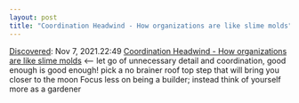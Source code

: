 ```yaml
---
layout: post
title: "Coordination Headwind - How organizations are like slime molds"
---
```

[Discovered](http://rolandtanglao.com/2020/07/29/p1-blogthis-checkvist-list-links-to-blog/): Nov 7, 2021.22:49 [Coordination Headwind - How organizations are like slime molds](https://komoroske.com/slime-mold/) <--   let go of unnecessary detail and coordination, good enough is good enough! pick a no brainer roof top step that will bring you closer to the moon Focus less on being a builder; instead think of yourself more as a gardener
